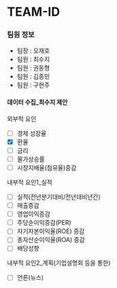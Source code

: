 # TEAM-ID

### 팀원 정보
+ 팀장 : 오재호
+ 팀원 : 최수지
+ 팀원 : 권동형
+ 팀원 : 김종민
+ 팀원 : 구현주

#### 데이터 수집_최수지 제안
외부적 요인
- [ ] 경제 성장율
- [x] 환율
- [ ] 금리
- [ ] 물가상승률
- [ ] 시장지배율(점유율)증감

내부적 요인1_실적
- [ ] 실적(전년분기대비/전년대비년간)
- [ ] 매출증감
- [ ] 영업이익증감
- [ ] 주당순이익증감(PER)
- [ ] 자기자본이익율(ROE) 증감
- [ ] 총자산순이익율(ROA) 증감
- [ ] 배당성향

내부적 요인2_계획(기업설명회 등을 통한)
- [ ] 언론(뉴스)
